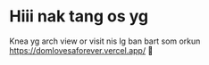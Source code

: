 # Hiii nak tang os yg

Knea yg arch view or visit nis lg ban bart som orkun https://domlovesaforever.vercel.app/ 💌
